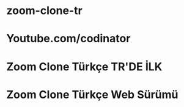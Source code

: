 # zoom-clone-tr
# Youtube.com/codinator
# Zoom Clone Türkçe TR'DE İLK
# Zoom Clone Türkçe Web Sürümü
